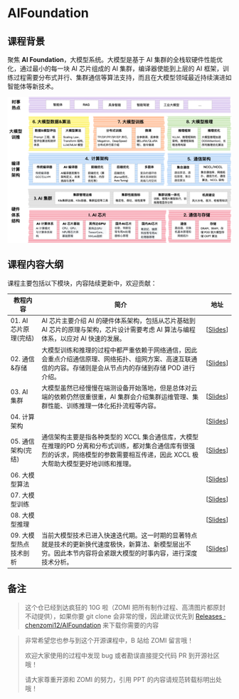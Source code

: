 # AIFoundation

## 课程背景

聚焦 **AI Foundation**，大模型系统。大模型是基于 AI 集群的全栈软硬件性能优化，通过最小的每一块 AI 芯片组成的 AI 集群，编译器使能到上层的 AI 框架，训练过程需要分布式并行、集群通信等算法支持，而且在大模型领域最近持续演进如智能体等新技术。

![大模型系统全栈](images/aifoundation.png)

## 课程内容大纲

课程主要包括以下模块，内容陆续更新中，欢迎贡献：

| 教程内容            | 简介                                                                                                | 地址                           |
| --------------- | ------------------------------------------------------------------------------------------------- | ---------------------------- |
| 01. AI 芯片原理(完结) | AI 芯片主要介绍 AI 的硬件体系架构，包括从芯片基础到 AI 芯片的原理与架构，芯片设计需要考虑 AI 算法与编程体系，以应对 AI 快速的发展。                       | [[Slides](./01AIChip/)]      |
| 02. 通信&存储       | 大模型训练和推理的过程中都严重依赖于网络通信，因此会重点介绍通信原理、网络拓扑、组网方案、高速互联通信的内容。存储则是会从节点内的存储到存储 POD 进行介绍。                  | [[Slides](./02StorComm/)]    |
| 03. AI 集群       | 大模型虽然已经慢慢在端测设备开始落地，但是总体对云端的依赖仍然很重很重，AI 集群会介绍集群运维管理、集群性能、训练推理一体化拓扑流程等内容。                           | [[Slides]()]                 |
| 04. 计算架构        |                                                                                                   | [[Slides]()]                 |
| 05. 通信架构(完结)    | 通信架构主要是指各种类型的 XCCL 集合通信库，大模型在推理的PD 分离和分布式训练，都对集合通信库有很强烈的诉求，网络模型的参数需要相互传递，因此 XCCL 极大帮助大模型更好地训练和推理。 | [[Slides](./05XCCL/)]        |
| 06. 大模型算法       |                                                                                                   | [[Slides]()]                 |
| 07. 大模型训练       |                                                                                                   | [[Slides]()]                 |
| 08. 大模型推理       |                                                                                                   | [[Slides]()]                 |
| 09. 大模型热点技术剖析   | 当前大模型技术已进入快速迭代期。这一时期的显著特点就是技术的更新换代速度极快，新算法、新模型层出不穷。因此本节内容将会紧跟大模型的时事内容，进行深度技术分析。                   | [[Slides](./09Newsletters/)] |

## 备注

> 这个仓已经到达疯狂的 10G 啦（ZOMI 把所有制作过程、高清图片都原封不动提供），如果你要 git clone 会非常的慢，因此建议优先到  [Releases · chenzomi12/AIFoundation](https://github.com/chenzomi12/AIFoundation/releases) 来下载你需要的内容

> 非常希望您也参与到这个开源课程中，B 站给 ZOMI 留言哦！
> 
> 欢迎大家使用的过程中发现 bug 或者勘误直接提交代码 PR 到开源社区哦！
> 
> 请大家尊重开源和 ZOMI 的努力，引用 PPT 的内容请规范转载标明出处哦！